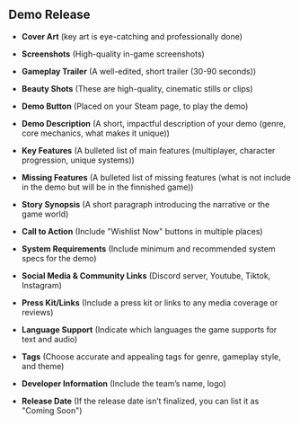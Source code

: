 <link rel="stylesheet" href="style.css">

## Demo Release

- **Cover Art** (key art is eye-catching and professionally done)
- **Screenshots** (High-quality in-game screenshots)
- **Gameplay Trailer** (A well-edited, short trailer (30-90 seconds))
- **Beauty Shots** (These are high-quality, cinematic stills or clips)

- **Demo Button** (Placed on your Steam page, to play the demo)

- **Demo Description** (A short, impactful description of your demo (genre, core mechanics, what makes it unique))
- **Key Features** (A bulleted list of main features (multiplayer, character progression, unique systems))
- **Missing Features** (A bulleted list of missing features (what is not include in the demo but will be in the finnished game))
- **Story Synopsis** (A short paragraph introducing the narrative or the game world)

- **Call to Action** (Include "Wishlist Now" buttons in multiple places)

- **System Requirements** (Include minimum and recommended system specs for the demo)
- **Social Media & Community Links** (Discord server, Youtube, Tiktok, Instagram)
- **Press Kit/Links** (Include a press kit or links to any media coverage or reviews)
- **Language Support** (Indicate which languages the game supports for text and audio)
- **Tags** (Choose accurate and appealing tags for genre, gameplay style, and theme)
- **Developer Information** (Include the team’s name, logo)

- **Release Date** (If the release date isn’t finalized, you can list it as "Coming Soon")